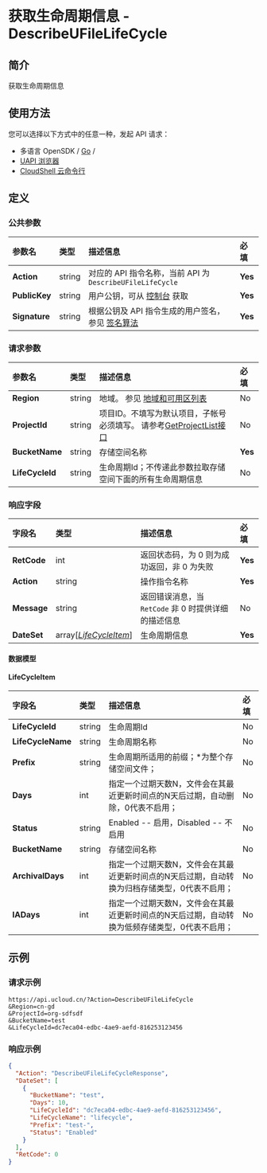 # 获取生命周期信息 - DescribeUFileLifeCycle

## 简介

获取生命周期信息






## 使用方法

您可以选择以下方式中的任意一种，发起 API 请求：
- 多语言 OpenSDK / [Go](https://github.com/ucloud/ucloud-sdk-go) /
- [UAPI 浏览器](https://console.ucloud.cn/uapi/detail?id=DescribeUFileLifeCycle)
- [CloudShell 云命令行](https://shell.ucloud.cn/)


## 定义

### 公共参数

| 参数名 | 类型 | 描述信息 | 必填 |
|:---|:---|:---|:---|
| **Action**     | string  | 对应的 API 指令名称，当前 API 为 `DescribeUFileLifeCycle`                        | **Yes** |
| **PublicKey**  | string  | 用户公钥，可从 [控制台](https://console.ucloud.cn/uapi/apikey) 获取                                             | **Yes** |
| **Signature**  | string  | 根据公钥及 API 指令生成的用户签名，参见 [签名算法](api/summary/signature.md)  | **Yes** |

### 请求参数

| 参数名 | 类型 | 描述信息 | 必填 |
|:---|:---|:---|:---|
| **Region** | string | 地域。 参见 [地域和可用区列表](https://docs.ucloud.cn/api/summary/regionlist) |No|
| **ProjectId** | string | 项目ID。不填写为默认项目，子帐号必须填写。 请参考[GetProjectList接口](https://docs.ucloud.cn/api/summary/get_project_list) |No|
| **BucketName** | string | 存储空间名称 |**Yes**|
| **LifeCycleId** | string | 生命周期Id；不传递此参数拉取存储空间下面的所有生命周期信息 |No|

### 响应字段

| 字段名 | 类型 | 描述信息 | 必填 |
|:---|:---|:---|:---|
| **RetCode** | int | 返回状态码，为 0 则为成功返回，非 0 为失败 |**Yes**|
| **Action** | string | 操作指令名称 |**Yes**|
| **Message** | string | 返回错误消息，当 `RetCode` 非 0 时提供详细的描述信息 |No|
| **DateSet** | array[[*LifeCycleItem*](#LifeCycleItem)] | 生命周期信息 |**Yes**|

#### 数据模型


#### LifeCycleItem

| 字段名 | 类型 | 描述信息 | 必填 |
|:---|:---|:---|:---|
| **LifeCycleId** | string | 生命周期Id |No|
| **LifeCycleName** | string | 生命周期名称 |No|
| **Prefix** | string | 生命周期所适用的前缀；*为整个存储空间文件； |No|
| **Days** | int | 指定一个过期天数N，文件会在其最近更新时间点的N天后过期，自动删除，0代表不启用； |No|
| **Status** | string | Enabled -- 启用，Disabled -- 不启用 |No|
| **BucketName** | string | 存储空间名称 |No|
| **ArchivalDays** | int | 指定一个过期天数N，文件会在其最近更新时间点的N天后过期，自动转换为归档存储类型，0代表不启用； |No|
| **IADays** | int | 指定一个过期天数N，文件会在其最近更新时间点的N天后过期，自动转换为低频存储类型，0代表不启用； |No|

## 示例

### 请求示例
    
```
https://api.ucloud.cn/?Action=DescribeUFileLifeCycle
&Region=cn-gd
&ProjectId=org-sdfsdf
&BucketName=test
&LifeCycleId=dc7eca04-edbc-4ae9-aefd-816253123456
```

### 响应示例
    
```json
{
  "Action": "DescribeUFileLifeCycleResponse",
  "DateSet": [
    {
      "BucketName": "test",
      "Days": 10,
      "LifeCycleId": "dc7eca04-edbc-4ae9-aefd-816253123456",
      "LifeCycleName": "lifecycle",
      "Prefix": "test-",
      "Status": "Enabled"
    }
  ],
  "RetCode": 0
}
```





